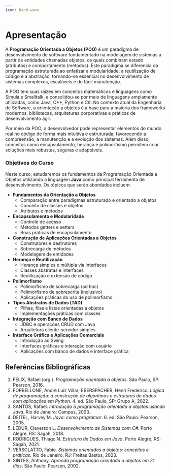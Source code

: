 ```yaml
---
icon: hand-wave
---
```


# Apresentação

A **Programação Orientada a Objetos (POO)** é um paradigma de desenvolvimento de software fundamentado na modelagem de sistemas a partir de entidades chamadas objetos, os quais combinam estado (atributos) e comportamento (métodos). Este paradigma se diferencia da programação estruturada ao enfatizar a modularidade, a reutilização de código e a abstração, tornando-se essencial no desenvolvimento de sistemas complexos, escaláveis e de fácil manutenção.

A POO tem suas raízes em conceitos matemáticos e linguagens como Simula e Smalltalk, e consolidou-se por meio de linguagens amplamente utilizadas, como Java, C++, Python e C#. No contexto atual da Engenharia de Software, a orientação a objetos é a base para a maioria dos frameworks modernos, bibliotecas, arquiteturas corporativas e práticas de desenvolvimento ágil.

Por meio da POO, o desenvolvedor pode representar elementos do mundo real no código de forma mais intuitiva e estruturada, favorecendo a compreensão, a manutenção e a evolução dos sistemas. Além disso, conceitos como encapsulamento, herança e polimorfismo permitem criar soluções mais robustas, seguras e adaptáveis.

### Objetivos do Curso

Neste curso, estudaremos os fundamentos da Programação Orientada a Objetos utilizando a linguagem **Java** como principal ferramenta de desenvolvimento. Os tópicos que serão abordados incluem:

* **Fundamentos da Orientação a Objetos**
  * Comparação entre paradigmas estruturado e orientado a objetos
  * Conceito de classes e objetos
  * Atributos e métodos
* **Encapsulamento e Modularidade**
  * Controle de acesso
  * Métodos getters e setters
  * Boas práticas de encapsulamento
* **Construção de Aplicações Orientadas a Objetos**
  * Construtores e destrutores
  * Sobrecarga de métodos
  * Modelagem de entidades
* **Herança e Reutilização**
  * Herança simples e múltipla via interfaces
  * Classes abstratas e interfaces
  * Reutilização e extensão de código
* **Polimorfismo**
  * Polimorfismo de sobrecarga (ad hoc)
  * Polimorfismo de sobrescrita (inclusivo)
  * Aplicações práticas do uso de polimorfismo
* **Tipos Abstratos de Dados (TAD)**
  * Pilhas, filas e listas orientadas a objetos
  * Implementações práticas com classes
* **Integração com Banco de Dados**
  * JDBC e operações CRUD com Java
  * Arquitetura cliente-servidor simples
* **Interface Gráfica e Aplicações Comerciais**
  * Introdução ao Swing
  * Interfaces gráficas e interação com usuário
  * Aplicações com banco de dados e interface gráfica

## Referências Bibliográficas

1. FÉLIX, Rafael (org.). _Programação orientada a objetos_. São Paulo, SP: Pearson, 2016.
2. FORBELLONE, André Luiz Villar; EBERSPÄCHER, Henri Frederico. _Lógica de programação: a construção de algoritmos e estruturas de dados com aplicações em Python_. 4. ed. São Paulo, SP: Grupo A, 2022.
3. SANTOS, Rafael. _Introdução à programação orientada a objetos usando Java_. Rio de Janeiro: Campus, 2003.
4. DEITEL, Harvey M. _Java: como programar_. 6. ed. São Paulo: Pearson, 2005.
5. LEDUR, Cleverson L. _Desenvolvimento de Sistemas com C#_. Porto Alegre, RS: Sagah, 2018.
6. RODRIGUES, Thiago N. _Estrutura de Dados em Java_. Porto Alegre, RS: Sagah, 2021.
7. VERSOLATTO, Fabio. _Sistemas orientados a objetos: conceitos e práticas_. Rio de Janeiro, RJ: Freitas Bastos, 2023.
8. SINTES, Anthony. _Aprenda programação orientada a objetos em 21 dias_. São Paulo: Pearson, 2002.
